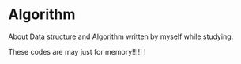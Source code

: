# Algorithm
About Data structure and Algorithm written by myself while studying.

These codes are may just for memory!!!!! !
